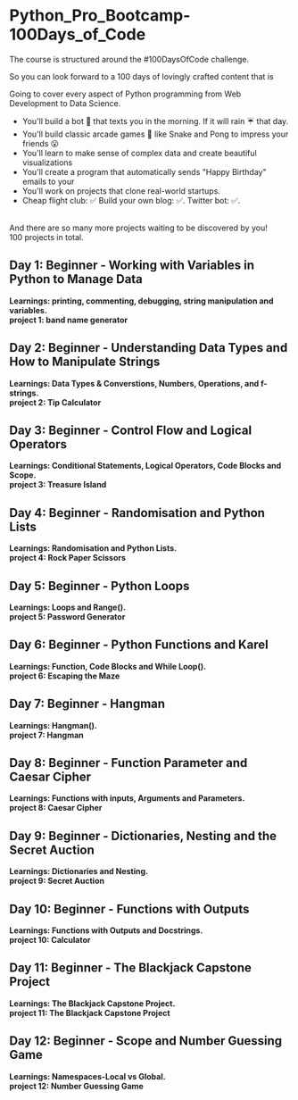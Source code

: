 # Python_Pro_Bootcamp-100Days_of_Code
The course is structured around the #100DaysOfCode challenge.

So you can look forward to a 100 days of lovingly crafted content that is

Going to cover every aspect of Python programming from Web Development to Data Science.

- You'll build a bot 🤖 that texts you in the morning. If it will rain ☔️ that day.<br>
- You'll build classic arcade games 👾 like Snake and Pong to impress your friends 😮 <br>
- You'll learn to make sense of complex data and create beautiful visualizations <br>
- You'll create a program that automatically sends "Happy Birthday" emails to your <br>
- You'll work on projects that clone real-world startups.<br>
- Cheap flight club: ✅ Build your own blog: ✅. Twitter bot: ✅. <br>
<br>
And there are so many more projects waiting to be discovered by you!
<br>
100 projects in total.

## Day 1: Beginner - Working with Variables in Python to Manage Data
<b>Learnings: printing, commenting, debugging, string manipulation and variables<b>.<br>
project 1: band name generator

## Day 2: Beginner - Understanding Data Types and How to Manipulate Strings
Learnings: <b>Data Types & Converstions, Numbers, Operations, and f-strings<b>.<br>
project 2: Tip Calculator

## Day 3: Beginner - Control Flow and Logical Operators
Learnings: <b>Conditional Statements, Logical Operators, Code Blocks and Scope<b>.<br>
project 3: Treasure Island

## Day 4: Beginner - Randomisation and Python Lists
Learnings: <b>Randomisation and Python Lists<b>.<br>
project 4: Rock Paper Scissors

## Day 5: Beginner - Python Loops
Learnings: <b>Loops and Range()<b>.<br>
project 5: Password Generator

## Day 6: Beginner - Python Functions and Karel
Learnings: <b>Function, Code Blocks and While Loop()<b>.<br>
project 6: Escaping the Maze

## Day 7: Beginner - Hangman
Learnings: <b>Hangman()<b>.<br>
project 7: Hangman

## Day 8: Beginner - Function Parameter and Caesar Cipher
Learnings: <b>Functions with inputs, Arguments and Parameters<b>.<br>
project 8: Caesar Cipher

## Day 9: Beginner - Dictionaries, Nesting and the Secret Auction
Learnings: <b>Dictionaries and Nesting<b>.<br>
project 9: Secret Auction

## Day 10: Beginner - Functions with Outputs
Learnings: <b>Functions with Outputs and Docstrings<b>.<br>
project 10: Calculator

## Day 11: Beginner - The Blackjack Capstone Project
Learnings: <b>The Blackjack Capstone Project<b>.<br>
project 11: The Blackjack Capstone Project

## Day 12: Beginner - Scope and Number Guessing Game
Learnings: <b>Namespaces-Local vs Global<b>.<br>
project 12: Number Guessing Game